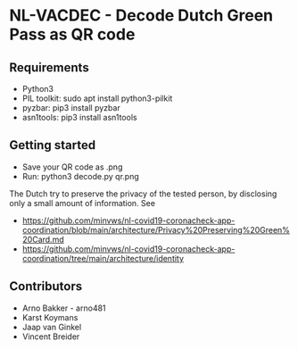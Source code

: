 NL-VACDEC - Decode Dutch Green Pass as QR code
==============================================

Requirements
------------
* Python3
* PIL toolkit: sudo apt install python3-pilkit
* pyzbar:  pip3 install pyzbar
* asn1tools: pip3 install asn1tools 

Getting started
---------------
- Save your QR code as .png
- Run: python3 decode.py qr.png

The Dutch try to preserve the privacy of the tested person, 
by disclosing only a small amount of information. See

* https://github.com/minvws/nl-covid19-coronacheck-app-coordination/blob/main/architecture/Privacy%20Preserving%20Green%20Card.md
* https://github.com/minvws/nl-covid19-coronacheck-app-coordination/tree/main/architecture/identity

Contributors
------------
- Arno Bakker  - arno481
- Karst Koymans 
- Jaap van Ginkel
- Vincent Breider

